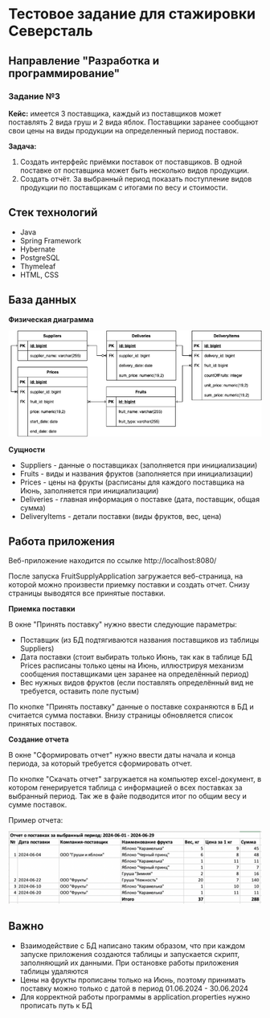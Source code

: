 # Тестовое задание для стажировки Северсталь
## Направление "Разработка и программирование"
### Задание №3
**Кейс:** имеется 3 поставщика, каждый из поставщиков может поставлять 2 вида груш и 2 вида яблок. Поставщики заранее сообщают свои цены на виды продукции на определенный период поставок.

**Задача:**
1. Создать интерфейс приёмки поставок от поставщиков. В одной поставке от поставщика может быть несколько видов продукции.
2. Создать отчёт. За выбранный период показать поступление видов продукции по поставщикам с итогами по весу и стоимости.

## Стек технологий
- Java
- Spring Framework
- Hybernate
- PostgreSQL
- Thymeleaf
- HTML, CSS

## База данных

**Физическая диаграмма**

![физ-диаграмма](https://github.com/ssofaaa07/fruit-supply-project/blob/master/физ-диграмма.png)

**Сущности**
- Suppliers - данные о поставщиках (заполняется при инициализации)
- Fruits - виды и названия фруктов (заполняется при инициализации)
- Prices - цены на фрукты (расписаны для каждого поставщика на Июнь, заполняется при инициализации)
- Deliveries - главная информация о поставке (дата, поставщик, общая сумма)
- DeliveryItems - детали поставки (виды фруктов, вес, цена)

## Работа приложения

Веб-приложение находится по ссылке http://localhost:8080/

После запуска FruitSupplyApplication загружается веб-страница, на которой можно произвести приемку поставки и создать отчет. Снизу страницы выводятся все принятые поставки. 

**Приемка поставки**

В окне "Принять поставку" нужно ввести следующие параметры:
- Поставщик (из БД подтягиваются названия поставщиков из таблицы Suppliers)
- Дата поставки (стоит выбирать только Июнь, так как в таблице БД Prices расписаны только цены на Июнь, иллюстрируя механизм сообщения поставщиками цен заранее на определённый период)
- Вес нужных видов фруктов (если поставлять определённый вид не требуется, оставить поле пустым)

По кнопке "Принять поставку" данные о поставке сохраняются в БД и считается сумма поставки. Внизу страницы обновляется список принятых поставок.

**Создание отчета**

В окне "Сформировать отчет" нужно ввести даты начала и конца периода, за который требуется сформировать отчет.

По кнопке "Скачать отчет" загружается на компьютер excel-документ, в котором генерируется таблица с информацией о всех поставках за выбранный период. Так же в файе подводится итог по общим весу и сумме поставок.

Пример отчета:

![пример отчета](https://github.com/ssofaaa07/fruit-supply-project/blob/master/report_example.png)

## Важно

- Взаимодействие с БД написано таким образом, что при каждом запуске приложения создаются таблицы и запускается скрипт, заполняющий их данными. При остановке работы приложения таблицы удаляются
- Цены на фрукты прописаны только на Июнь, поэтому принимать поставку можно только с датой в период 01.06.2024 - 30.06.2024
- Для корректной работы программы в application.properties нужно прописать путь к БД
